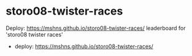 # storo08-twister-races
Deploy: https://mshns.github.io/storo08-twister-races/
leaderboard for 'storo08 twister races'

- deploy: https://mshns.github.io/storo08-twister-races/